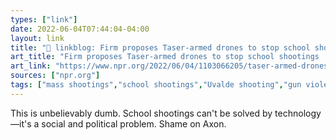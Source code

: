```yaml
---
types: ["link"]
date: 2022-06-04T07:44:04-04:00
layout: link
title: "🔗 linkblog: Firm proposes Taser-armed drones to stop school shootings : NPR'"
art_title: "Firm proposes Taser-armed drones to stop school shootings : NPR"
art_link: "https://www.npr.org/2022/06/04/1103066205/taser-armed-drones-school-shootings"
sources: ["npr.org"]
tags: ["mass shootings","school shootings","Uvalde shooting","gun violence","drones","technology"]
---
```

This is unbelievably dumb. School shootings can't be solved by technology—it's a social and political problem. Shame on Axon.
 
